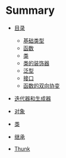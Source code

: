 <!--
 * @Author: cc
 * @LastEditTime: 2021-03-21 16:49:00
-->
# Summary
* [目录](README.md)
  * [基础类型](docs/typeScript/base.md)
  * [函数](docs/typeScript/function.md)
  * [类](docs/typeScript/class.md)
  * [类的装饰器](docs/typeScript/decorator.md)
  * [泛型](docs/typeScript/generic.md)
  * [接口](docs/typeScript/interface.md)
  * [函数的双向协变](docs/typeScript/hssxxb.md)
  
* [迭代器和生成器](docs/generator.md)
* [对象](docs/object.md)
* [类](docs/class.md)
* [继承](docs/instance.md)
* [Thunk](docs/thunk.md)
